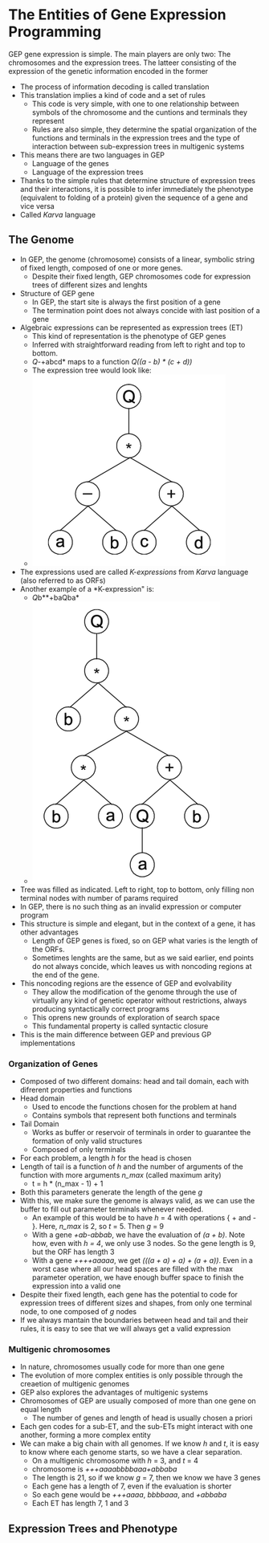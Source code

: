# The Entities of Gene Expression Programming 

GEP gene expression is simple. The main players are only two: The chromosomes and the expression trees. The latteer consisting of the expression of the genetic information encoded in the former 

- The process of information decoding is called translation 
- This translation implies a kind of code and a set of rules
    - This code is very simple, with one to one relationship between symbols of the chromosome and the cuntions and terminals they represent
    - Rules are also simple, they determine the spatial organization of the functions and terminals in the expression trees and the type of interaction between sub-expression trees in multigenic systems
-  This means there are two languages in GEP
    - Language of the genes
    - Language of the expression trees  
- Thanks to the simple rules that determine structure of expression trees and their interactions, it is possible to infer immediately the phenotype (equivalent to folding of a protein) given the sequence of a gene and vice versa
-  Called *Karva* language 

## The Genome

- In GEP, the genome (chromosome) consists of a linear, symbolic string of fixed length, composed of one or more genes. 
    - Despite their fixed length, GEP chromosomes code for expression trees of different sizes and lenghts
- Structure of GEP gene 
    - In GEP, the start site is always the first position of a gene
    - The termination point does not always concide with last position of a gene
- Algebraic expressions can be represented as expression trees (ET)
    - This kind of representation is the phenotype of GEP genes
    - Inferred with straightforward reading from left to right and top to bottom. 
    - *Q*-+abcd* maps to a function *Q((a - b) * (c + d))*
    - The expression tree would look like:
    - ![image](./img/2.2.png)
 - The expressions used are called *K-expressions* from *Karva* language (also referred to as ORFs)
 - Another example of a *K-expression" is:
     - *Q*b**+baQba* 
     - ![image](./img/2.3.png)
 - Tree was filled as indicated. Left to right, top to bottom, only filling non terminal nodes with number of params required
- In GEP, there is no such thing as an invalid expression or computer program
- This structure is simple and elegant, but in the context of a gene, it has other advantages
    - Length of GEP genes is fixed, so on GEP what varies is the length of the ORFs.
    -  Sometimes lenghts are the same, but as we said earlier, end points do not always concide, which leaves us with noncoding regions at the end of the gene. 
- This noncoding regions are the essence of GEP and evolvability 
    - They allow the modification of the genome through the use of virtually any kind of genetic operator without restrictions, always producing syntactically correct programs
    - This oprens new grounds of exploration of search space 
    - This fundamental property is called syntactic closure
- This is the main difference between GEP and previous GP implementations

### Organization of Genes
- Composed of two different domains: head and tail domain, each with difrerent properties and functions
- Head domain
    - Used to encode the functions chosen for the problem at hand  
    - Contains symbols that represent both functions and terminals
- Tail Domain
    -  Works as buffer or reservoir of terminals in order to guarantee the formation of only valid structures
    -  Composed of only terminals
- For each problem, a length *h* for the head is chosen
- Length of tail is a function of *h* and the number of arguments of the function with more arguments *n_max* (called maximum arity)
    - t = h * (n_max - 1) + 1
- Both this parameters generate the length of the gene *g* 
- With this, we make sure the genome is always valid, as we can use the buffer to fill out parameter terminals whenever needed. 
    - An example of this would be to have *h* = 4 with operations { + and - }. Here, *n_max* is 2, so *t* =  5. Then *g* = 9
     - With a gene *+ab-abbab*, we have the evaluation of *(a + b)*. Note how, even with *h = 4*, we only use 3 nodes. So the gene length is 9, but the ORF has length 3
     - With a gene *++++aaaaa*, we get *(((a + a) + a) + (a + a))*. Even in a worst case where all our head spaces are filled with the max parameter operation, we have enough buffer space to finish the expression into a valid one     
- Despite their fixed length, each gene has the potential to code for expression trees of different sizes and shapes, from only one terminal node, to one composed of *g* nodes
- If we always mantain the boundaries between head and tail and their rules, it is easy to see that we will always get a valid expression 

### Multigenic chromosomes
- In nature, chromosomes usually code for more than one gene
- The evolution of more complex entities is only possible through the creaetion of multigenic genomes
- GEP also explores the advantages of multigenic systems
- Chromosomes of GEP are usually composed of more than one gene on equal length
    - The number of genes and length of head is usually chosen a priori
- Each gen codes for a sub-ET, and the sub-ETs might interact with one another, forming a more complex entity   
- We can make a big chain with all genomes. If we know *h* and *t*, it is easy to know where each genome starts, so we have a clear separation.
    - On a multigenic chromosome with *h* = 3, and *t* = 4
    - chromosome is *+++aaaabbbbaaa+abbaba*
    - The length is 21, so if we know *g* = 7, then we know we have 3 genes
    - Each gene has a length of 7, even if the evaluation is shorter
    - So each gene would be *+++aaaa*, *bbbbaaa*, and *+abbaba*  
    - Each ET has length 7, 1 and 3

## Expression Trees and Phenotype  

